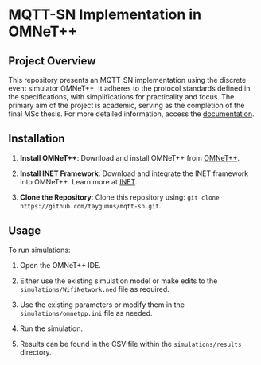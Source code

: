 # MQTT-SN Implementation in OMNeT++

## Project Overview
This repository presents an MQTT-SN implementation using the discrete event simulator OMNeT++. It adheres to the protocol standards defined in the specifications, with simplifications for practicality and focus. The primary aim of the project is academic, serving as the completion of the final MSc thesis. For more detailed information, access the [documentation](https://github.com/taygumus/thesis).

## Installation
1. **Install OMNeT++**: Download and install OMNeT++ from [OMNeT++](https://omnetpp.org/).

2. **Install INET Framework**: Download and integrate the INET framework into OMNeT++. Learn more at [INET](https://inet.omnetpp.org/).

3. **Clone the Repository**: Clone this repository using: `git clone https://github.com/taygumus/mqtt-sn.git`.

## Usage
To run simulations:

1. Open the OMNeT++ IDE.

2. Either use the existing simulation model or make edits to the `simulations/WifiNetwork.ned` file as required.

3. Use the existing parameters or modify them in the `simulations/omnetpp.ini` file as needed.

4. Run the simulation.

5. Results can be found in the CSV file within the `simulations/results` directory.